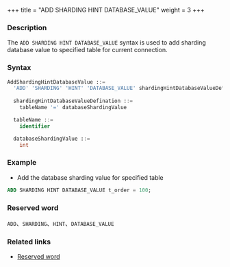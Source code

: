 +++
title = "ADD SHARDING HINT DATABASE_VALUE"
weight = 3
+++

### Description

The `ADD SHARDING HINT DATABASE_VALUE` syntax is used to add sharding database value to specified table for current connection.

### Syntax

```sql
AddShardingHintDatabaseValue ::=
  'ADD' 'SHARDING' 'HINT' 'DATABASE_VALUE' shardingHintDatabaseValueDefination
  
  shardingHintDatabaseValueDefination ::=
    tableName '=' databaseShardingValue

  tableName ::=
    identifier

  databaseShardingValue ::=
    int
```

### Example

- Add the database sharding value for specified table

```sql
ADD SHARDING HINT DATABASE_VALUE t_order = 100;
```

### Reserved word

`ADD`、`SHARDING`、`HINT`、`DATABASE_VALUE`

### Related links

- [Reserved word](/en/reference/distsql/syntax/reserved-word/)
